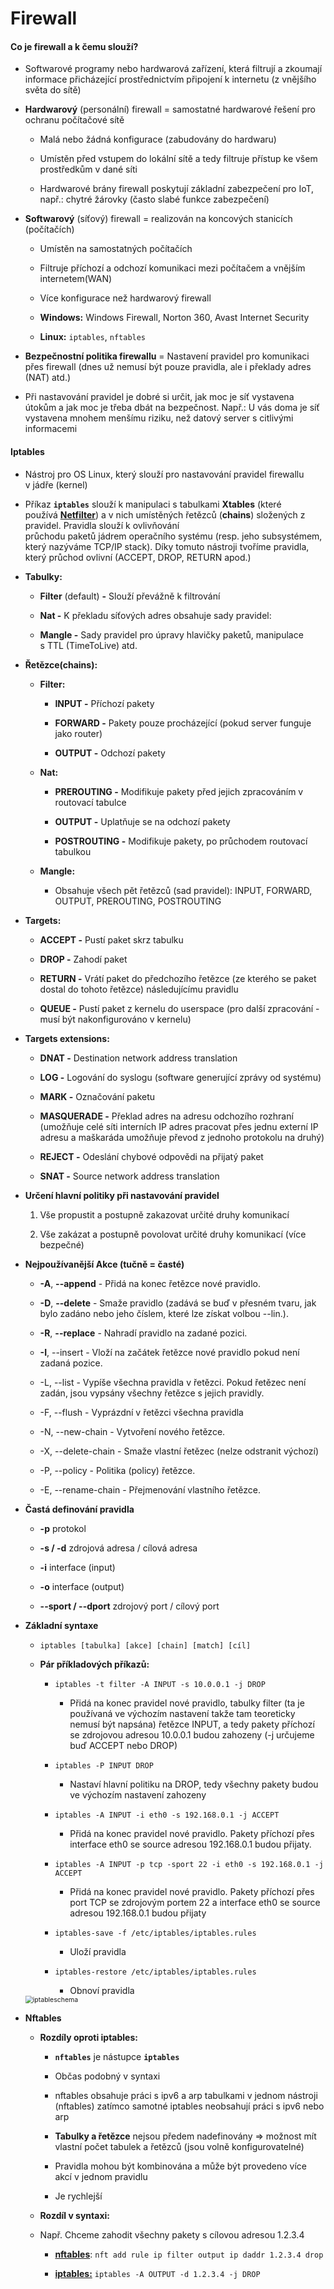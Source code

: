 # Firewall

#### Co je firewall a k čemu slouží?

- Softwarové programy nebo hardwarová zařízení, která filtrují a zkoumají informace přicházející prostřednictvím připojení k internetu (z vnějšího světa do sítě)

-   **Hardwarový** (personální) firewall = samostatné hardwarové řešení pro ochranu počítačové sítě

    -   Malá nebo žádná konfigurace (zabudovány do hardwaru)

    -   Umístěn před vstupem do lokální sítě a tedy filtruje přístup ke všem prostředkům v dané síti

    -   Hardwarové brány firewall poskytují základní zabezpečení pro IoT, např.: chytré žárovky (často slabé funkce zabezpečení)

-   **Softwarový** (síťový) firewall = realizován na koncových stanicích (počítačích)

    -   Umístěn na samostatných počítačích

    -   Filtruje příchozí a odchozí komunikaci mezi počítačem a vnějším internetem(WAN)

    -   Více konfigurace než hardwarový firewall

    -   **Windows:** Windows Firewall, Norton 360, Avast Internet Security

    -   **Linux:** `iptables`, `nftables`

- **Bezpečnostní politika firewallu** = Nastavení pravidel pro komunikaci přes firewall (dnes už nemusí být pouze pravidla, ale i překlady adres (NAT) atd.)

- Při nastavování pravidel je dobré si určit, jak moc je síť vystavena útokům a jak moc je třeba dbát na bezpečnost. Např.: U vás doma je síť vystavena mnohem menšímu riziku, než datový server s citlivými informacemi

  

#### **Iptables**

-   Nástroj pro OS Linux, který slouží pro nastavování pravidel firewallu v jádře (kernel)

-   Příkaz **`iptables`** slouží k manipulaci s tabulkami **Xtables** (které používá [**Netfilter**](https://cs.wikipedia.org/wiki/Netfilter)) a v nich umístěných řetězců (**chains**) složených z pravidel. Pravidla slouží k ovlivňování průchodu paketů jádrem operačního systému (resp. jeho subsystémem, který nazýváme TCP/IP stack). Díky tomuto nástroji tvoříme pravidla, který průchod ovlivní (ACCEPT, DROP, RETURN apod.)

- **Tabulky:**

  - **Filter** (default) **-** Slouží převážně k filtrování

  - **Nat -** K překladu síťových adres obsahuje sady pravidel:

  - **Mangle -** Sady pravidel pro úpravy hlavičky paketů, manipulace s TTL (TimeToLive) atd.

    

- **Řetězce(chains):**

  -   **Filter:**

      -   **INPUT -** Příchozí pakety

      -   **FORWARD -** Pakety pouze procházející (pokud server funguje jako router)

      -   **OUTPUT -** Odchozí pakety

  -   **Nat:**

      -   **PREROUTING -** Modifikuje pakety před jejich zpracováním v routovací tabulce

      -   **OUTPUT -** Uplatňuje se na odchozí pakety

      -   **POSTROUTING -** Modifikuje pakety, po průchodem routovací tabulkou

  -   **Mangle:**

      - Obsahuje všech pět řetězců (sad pravidel): INPUT, FORWARD, OUTPUT, PREROUTING, POSTROUTING
      
        

- **Targets:**

  -   **ACCEPT -** Pustí paket skrz tabulku

  -   **DROP -** Zahodí paket

  -   **RETURN -** Vrátí paket do předchozího řetězce (ze kterého se paket dostal do tohoto řetězce) následujícímu pravidlu

  - **QUEUE -** Pustí paket z kernelu do userspace (pro další zpracování - musí být nakonfigurováno v kernelu)

    

-   **Targets extensions:**

    - **DNAT -** Destination network address translation

    - **LOG -** Logování do syslogu (software generující zprávy od systému)

    - **MARK -** Označování paketu

    - **MASQUERADE -** Překlad adres na adresu odchozího rozhraní (umožňuje celé síti interních IP adres pracovat přes jednu externí IP adresu a maškaráda umožňuje převod z jednoho protokolu na druhý)
    
    - **REJECT -** Odeslání chybové odpovědi na přijatý paket
    
    - **SNAT -** Source network address translation
    
      
    
- **Určení hlavní politiky při nastavování pravidel**

  1. Vše propustit a postupně zakazovat určité druhy komunikací

  2. Vše zakázat a postupně povolovat určité druhy komunikací (více bezpečné)

     

- **Nejpoužívanější Akce (tučně = časté)**

  -   **-A**, **\--append** - Přidá na konec řetězce nové pravidlo.

  -   **-D**, **\--delete** - Smaže pravidlo (zadává se buď v přesném tvaru, jak bylo zadáno nebo jeho číslem, které lze získat volbou \--lin.).

  -   **-R**, **\--replace** - Nahradí pravidlo na zadané pozici.

  -   **-I**, \--insert - Vloží na začátek řetězce nové pravidlo pokud není zadaná pozice.

  -   -L, \--list - Vypíše všechna pravidla v řetězci. Pokud řetězec není zadán, jsou vypsány všechny řetězce s jejich pravidly.

  -   -F, \--flush - Vyprázdní v řetězci všechna pravidla

  -   -N, \--new-chain - Vytvoření nového řetězce.

  -   -X, \--delete-chain - Smaže vlastní řetězec (nelze odstranit výchozí)

  -   -P, \--policy - Politika (policy) řetězce.

  -   -E, \--rename-chain - Přejmenování vlastního řetězce.

      

- **Častá definování pravidla**

  - **-p** protokol

  - **-s / -d** zdrojová adresa / cílová adresa

  - **-i** interface (input)

  - **-o** interface (output)

  - **\--sport / \--dport** zdrojový port / cílový port

    

- **Základní syntaxe**

  -   `iptables [tabulka] [akce] [chain] [match] [cíl]`

  -   **Pár příkladových příkazů:**
      -   `iptables -t filter -A INPUT -s 10.0.0.1 -j DROP`

          -   Přidá na konec pravidel nové pravidlo, tabulky filter (ta je používaná ve výchozím nastavení takže tam teoreticky nemusí být napsána) řetězce INPUT, a tedy pakety příchozí se zdrojovou adresou 10.0.0.1 budou zahozeny (-j určujeme buď ACCEPT nebo DROP)
      -   `iptables -P INPUT DROP`

          -   Nastaví hlavní politiku na DROP, tedy všechny pakety budou ve výchozím nastavení zahozeny
      -   `iptables -A INPUT -i eth0 -s 192.168.0.1 -j ACCEPT`
          -   Přidá na konec pravidel nové pravidlo. Pakety příchozí přes interface eth0 se source adresou 192.168.0.1 budou přijaty.
      -   `iptables -A INPUT -p tcp -sport 22 -i eth0 -s 192.168.0.1 -j ACCEPT`
          -   Přidá na konec pravidel nové pravidlo. Pakety příchozí přes port TCP se zdrojovým portem 22 a interface eth0 se source adresou 192.168.0.1 budou přijaty
      -   `iptables-save -f /etc/iptables/iptables.rules`
          -   Uloží pravidla
      -   `iptables-restore /etc/iptables/iptables.rules `
          -   Obnoví pravidla

  <img src="./Images/15-iptables.png" alt="iptableschema" style="zoom:75%;" />

  

- **Nftables**

  -   **Rozdíly oproti iptables:**
      -   **`nftables`** je nástupce **`iptables`**
      
      -   Občas podobný v syntaxi
      
      -   nftables obsahuje práci s ipv6 a arp tabulkami v jednom nástroji (nftables) zatímco samotné iptables neobsahují práci s ipv6 nebo arp
      
      -   **Tabulky a řetězce** nejsou předem nadefinovány => možnost mít vlastní počet tabulek a řetězců (jsou volně konfigurovatelné)
      
      -   Pravidla mohou být kombinována a může být provedeno více akcí v jednom pravidlu
      
      -   Je rychlejší
      
  -   **Rozdíl v syntaxi:**
  -   Např. Chceme zahodit všechny pakety s cílovou adresou 1.2.3.4
      
      -   **<u>nftables</u>**: `nft add rule ip filter output ip daddr 1.2.3.4 drop`
      
      -   **<u>iptables:</u>** `iptables -A OUTPUT -d 1.2.3.4 -j DROP`
